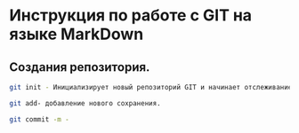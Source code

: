 # Инструкция по работе с GIT на языке MarkDown

## Создания репозитория. 

```sh
git init - Инициализирует новый репозиторий GIT и начинает отслеживание существующего каталога.
``` 
```sh
git add- добавление нового сохранения.
```
```sh
git commit -m -
```